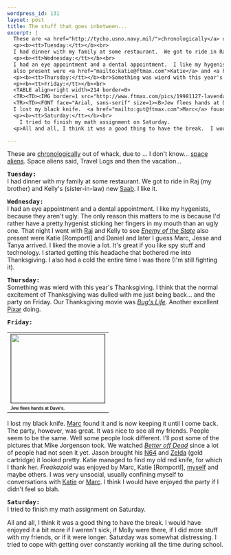 ```yaml
--- 
wordpress_id: 131
layout: post
title: The stuff that goes inbetween...
excerpt: |
  These are <a href="http://tycho.usno.navy.mil/">chronologically</a> out of whack, due to ... I don't know... <a href="http://dir.yahoo.com/Recreation/Games/Video_Games/Classic_Arcade_Games/Titles/Space_Invaders/">space aliens</a>.  Space aliens said, Travel Logs and then the vacation...
  <p><b><tt>Tuesday:</tt></b><br>
  I had dinner with my family at some restaurant.  We got to ride in Raj (my brother) and Kelly's (sister-in-law) new <a href="http://www.saab.com/">Saab</a>.  I like it.  
  <p><b><tt>Wednesday:</tt></b><br>
  I had an eye appointment and a dental appointment.  I like my hygenists, because they aren't ugly.  The only reason this matters to me is because I'd rather have a pretty hygenist sticking her fingers in my mouth than an ugly one.  That night I went with <a href="mailto:dash@mninter.net">Raj</a> and Kelly to see <i><a href="http://www.movies.com/eos/">Enemy of the State</a></i>
  also present were <a href="mailto:katie@ftmax.com">Katie</a> and <a href="mailto:dlavenda@yahoo.com">Daniel</a> and later I guess <a href="mailto:tenchi@ftmax.com">Marc</a>, <a href="mailto:jesse@ftmax.com">Jesse</a> and <a href="http://umn.edu/~zhux0045/">Tanya</a> arrived.  I liked the movie a lot.  It's great if you like spy stuff and technology.  I started getting this headache that bothered me into Thanksgiving.  I also had a cold the entire time I was there (I'm still fighting it).
  <p><b><tt>Thursday:</tt></b><br>Something was wierd with this year's Thanksgiving.  I think that the normal excitement of Thanksgiving was dulled with me just being back... and the party on Friday.  Our Thanksgiving movie was <i><a href="http://www.disney.com/DisneyPictures/bugslife/">Bug's Life</a></i>.  Another excellent <a href="http://www.pixar.com/">Pixar</a> doing.
  <p><b><tt>Friday:</tt></b><br>
  <TABLE align=right width=214 border=0>
  <TR><TD><IMG border=1 src="http://www.ftmax.com/pics/19981127-lavenda.jpg" width=218 height=160></TD></TR>
  <TR><TD><FONT face="Arial, sans-serif" size=1><B>Jew flees hands at Dave's.</B></FONT></TD></TR></TABLE>
  I lost my black knife.  <a href="mailto:gut@ftmax.com">Marc</a> found it and is now keeping it until I come back.  The party, however, was great.  It was nice to see all my friends.  People seem to be the same.  Well some people look different.  I'll post some of the pictures that <a href="mailto:dalamar@ftmax.com">Mike Jorgenson</a> took.  We watched <i><a href="http://us.imdb.com/Title?Better+Off+Dead...+(1985)">Better off Dead</a></i> since a lot of people had not seen it yet.  Jason brought his <a href="http://www.nintendo.com/">N64</a> and <a href="http://www.zelda64.com/">Zelda</a> (gold cartridge) it looked pretty.  <a href="mailto:katie@ftmax.com">Katie</a> managed to find my old red knife, for which I thank <a href="mailto:katie@ftmax.com">her</a>.  <i>Freakazoid</i> was enjoyed by <a href="mailto:gut@ftmax.com">Marc</a>, <a href="mailto:katie@ftmax.com">Katie</a>, <a href="http://www.ftmax.com/" target=_self>myself</a> and maybe others.  I was very unsocial, usually confining myself to conversations with <a href="mailto:katie@ftmax.com">Katie</a> or <a href="mailto:gut@ftmax.com">Marc</a>.  I think I would have enjoyed the party if I didn't feel so blah.
  <p><b><tt>Saturday:</tt></b><br>
    I tried to finish my math assignment on Saturday.
  <p>All and all, I think it was a good thing to have the break.  I would have enjoyed it a bit more if I weren't sick, if <a href="mailto:delmonte@ftmax.com">Molly</a> were there, if I did more stuff with my friends, or if it were longer.  Saturday was somewhat distressing.  I tried to cope with getting over constantly working all the time during school.

---
```

These are <a href="http://tycho.usno.navy.mil/">chronologically</a> out of whack, due to ... I don't know... <a href="http://dir.yahoo.com/Recreation/Games/Video_Games/Classic_Arcade_Games/Titles/Space_Invaders/">space aliens</a>.  Space aliens said, Travel Logs and then the vacation...
<p><b><tt>Tuesday:</tt></b><br>
I had dinner with my family at some restaurant.  We got to ride in Raj (my brother) and Kelly's (sister-in-law) new <a href="http://www.saab.com/">Saab</a>.  I like it.  
<p><b><tt>Wednesday:</tt></b><br>
I had an eye appointment and a dental appointment.  I like my hygenists, because they aren't ugly.  The only reason this matters to me is because I'd rather have a pretty hygenist sticking her fingers in my mouth than an ugly one.  That night I went with <a href="mailto:dash@mninter.net">Raj</a> and Kelly to see <i><a href="http://www.movies.com/eos/">Enemy of the State</a></i>
also present were Katie [Romportl] and Daniel and later I guess Marc, Jesse and Tanya arrived.  I liked the movie a lot.  It's great if you like spy stuff and technology.  I started getting this headache that bothered me into Thanksgiving.  I also had a cold the entire time I was there (I'm still fighting it).
<p><b><tt>Thursday:</tt></b><br>Something was wierd with this year's Thanksgiving.  I think that the normal excitement of Thanksgiving was dulled with me just being back... and the party on Friday.  Our Thanksgiving movie was <i><a href="http://www.disney.com/DisneyPictures/bugslife/">Bug's Life</a></i>.  Another excellent <a href="http://www.pixar.com/">Pixar</a> doing.
<p><b><tt>Friday:</tt></b><br>
<TABLE align=right width=214 border=0>
<TR><TD><IMG border=1 src="http://www.ftmax.com/pics/19981127-lavenda.jpg" width=218 height=160></TD></TR>
<TR><TD><FONT face="Arial, sans-serif" size=1><B>Jew flees hands at Dave's.</B></FONT></TD></TR></TABLE>
I lost my black knife.  <a href="mailto:gut@ftmax.com">Marc</a> found it and is now keeping it until I come back.  The party, however, was great.  It was nice to see all my friends.  People seem to be the same.  Well some people look different.  I'll post some of the pictures that Mike Jorgenson took.  We watched <i><a href="http://us.imdb.com/Title?Better+Off+Dead...+(1985)">Better off Dead</a></i> since a lot of people had not seen it yet.  Jason brought his <a href="http://www.nintendo.com/">N64</a> and <a href="http://www.zelda64.com/">Zelda</a> (gold cartridge) it looked pretty.  Katie managed to find my old red knife, for which I thank her.  <i>Freakazoid</i> was enjoyed by Marc, Katie [Romportl], <a href="http://www.ftmax.com/" target=_self>myself</a> and maybe others.  I was very unsocial, usually confining myself to conversations with <a href="mailto:katie@ftmax.com">Katie</a> or <a href="mailto:gut@ftmax.com">Marc</a>.  I think I would have enjoyed the party if I didn't feel so blah.
<p><b><tt>Saturday:</tt></b><br>
  I tried to finish my math assignment on Saturday.
<p>All and all, I think it was a good thing to have the break.  I would have enjoyed it a bit more if I weren't sick, if Molly were there, if I did more stuff with my friends, or if it were longer.  Saturday was somewhat distressing.  I tried to cope with getting over constantly working all the time during school.
